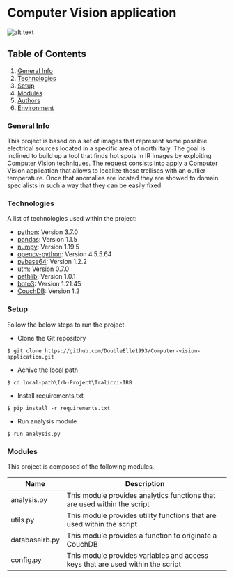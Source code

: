 # Computer Vision application

![alt text]([http://url/to/img.png](https://www.habitante.it/wp-content/uploads/2022/03/abitare-vicino-traliccio.jpg))

## Table of Contents
1. [General Info](#general-info)
2. [Technologies](#technologies)
3. [Setup](#setup)
4. [Modules](#modules)
5. [Authors](#authors)
6. [Environment](#environment)


### General Info
This project is based on a set of images that represent some possible electrical sources located in a specific area of north Italy. 
The goal is inclined to build up a tool that finds hot spots in IR images by exploiting Computer Vision techniques. 
The request consists into apply a Computer Vision application that allows to localize those trellises with an outlier temperature.
Once that anomalies are located they are showed to domain specialists in such a way that they can be easily fixed. 


### Technologies

A list of technologies used within the project:
* [python](https://.com): Version 3.7.0
* [pandas](https://.com): Version 1.1.5 
* [numpy](https://.com): Version 1.19.5
* [opencv-python](https://.com): Version 4.5.5.64
* [pybase64](https://.com): Version 1.2.2
* [utm](https://.com): Version 0.7.0
* [pathlib](https://.com): Version 1.0.1
* [boto3](https://.com): Version 1.21.45
* [CouchDB](https://.com): Version 1.2


### Setup
Follow the below steps to run the project.

* Clone the Git repository
```
$ git clone https://github.com/DoubleElle1993/Computer-vision-application.git
```
* Achive the local path
```
$ cd local-path\Irb-Project\Tralicci-IRB
```
* Install requirements.txt
```
$ pip install -r requirements.txt
```
* Run analysis module 
```
$ run analysis.py
```


### Modules

This project is composed of the following modules. 

| Name | Description |
| --   | ----------- |
| analysis.py| This module provides analytics functions that are used within the script     |
| utils.py| This module provides utility functions that are used within the script    |
| databaseirb.py| This module provides a function to originate a CouchDB    |
| config.py| This module provides variables and access keys that are used within the script    |



